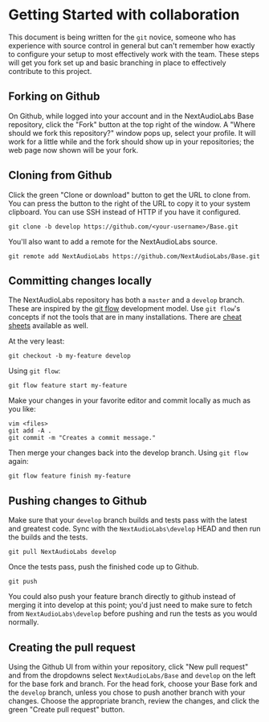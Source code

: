 # Getting Started with collaboration

This document is being written for the `git` novice, someone who has experience with source control in general but can't remember how exactly to configure your setup to most effectively work with the team. These steps will get you fork set up and basic branching in place to effectively contribute to this project.

## Forking on Github

On Github, while logged into your account and in the NextAudioLabs Base repository, click the "Fork" button at the top right of the window. A "Where should we fork this repository?" window pops up, select your profile. It will work for a little while and the fork should show up in your repositories; the web page now shown will be your fork.

## Cloning from Github

Click the green "Clone or download" button to get the URL to clone from. You can press the button to the right of the URL to copy it to your system clipboard. You can use SSH instead of HTTP if you have it configured.
```
git clone -b develop https://github.com/<your-username>/Base.git
```

You'll also want to add a remote for the NextAudioLabs source.
```
git remote add NextAudioLabs https://github.com/NextAudioLabs/Base.git
```

## Committing changes locally

The NextAudioLabs repository has both a `master` and a `develop` branch. These are inspired by the [git flow](http://nvie.com/posts/a-successful-git-branching-model/) development model. Use `git flow`'s concepts if not the tools that are in many installations. There are [cheat sheets](http://danielkummer.github.io/git-flow-cheatsheet/) available as well.

At the very least:
```
git checkout -b my-feature develop
```

Using `git flow`:
```
git flow feature start my-feature
```

Make your changes in your favorite editor and commit locally as much as you like:
```
vim <files>
git add -A .
git commit -m "Creates a commit message."
```

Then merge your changes back into the develop branch. Using `git flow` again:
```
git flow feature finish my-feature
```

## Pushing changes to Github

Make sure that your `develop` branch builds and tests pass with the latest and greatest code. Sync with the `NextAudioLabs\develop` HEAD and then run the builds and the tests.
```
git pull NextAudioLabs develop
```

Once the tests pass, push the finished code up to Github.
```
git push
```

You could also push your feature branch directly to github instead of merging it into develop at this point; you'd just need to make sure to fetch from `NextAudioLabs\develop` before pushing and run the tests as you would normally.

## Creating the pull request

Using the Github UI from within your repository, click "New pull request" and from the dropdowns select `NextAudioLabs/Base` and `develop` on the left for the base fork and branch. For the head fork, choose your Base fork and the `develop` branch, unless you chose to push another branch with your changes. Choose the appropriate branch, review the changes, and click the green "Create pull request" button.

